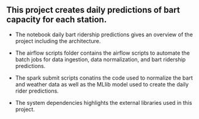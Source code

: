 ## This project creates daily predictions of bart capacity for each station.

- The notebook daily bart ridership predictions gives an overview of the project including the architecture.

- The airflow scripts folder contains the airflow scripts to automate the batch jobs for data ingestion, data normalization, and bart ridership predictions.

- The spark submit scripts conatins the code used to normalize the bart and weather data as well as the MLlib model used to create the daily rider predictions.

- The system dependencies highlights the external libraries used in this project.


